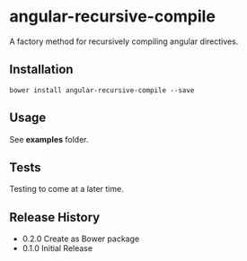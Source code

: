 angular-recursive-compile
=========================
A factory method for recursively compiling angular directives.

## Installation

    bower install angular-recursive-compile --save

## Usage

See **examples** folder.

## Tests

Testing to come at a later time.

## Release History

* 0.2.0 Create as Bower package
* 0.1.0 Initial Release